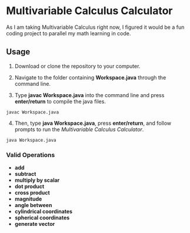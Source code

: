 # Multivariable Calculus Calculator

As I am taking Multivariable Calculus right now, I figured it would be a fun coding project to parallel my math learning in code.

## Usage

1. Download or clone the repository to your computer.

2. Navigate to the folder containing **Workspace.java** through the command line.

3. Type **javac Workspace.java** into the command line and press **enter/return** to compile the java files.
```
javac Workspace.java
```

4. Then, type **java Workspace.java**, press **enter/return**, and follow prompts to run the *Multivariable Calculus Calculator*.
```
java Workspace.java
```

### Valid Operations
-  **add**
-  **subtract**
-  **multiply by scalar**
-  **dot product**
-  **cross product**
-  **magnitude**
-  **angle between**
-  **cylindrical coordinates**
-  **spherical coordinates**
-  **generate vector**